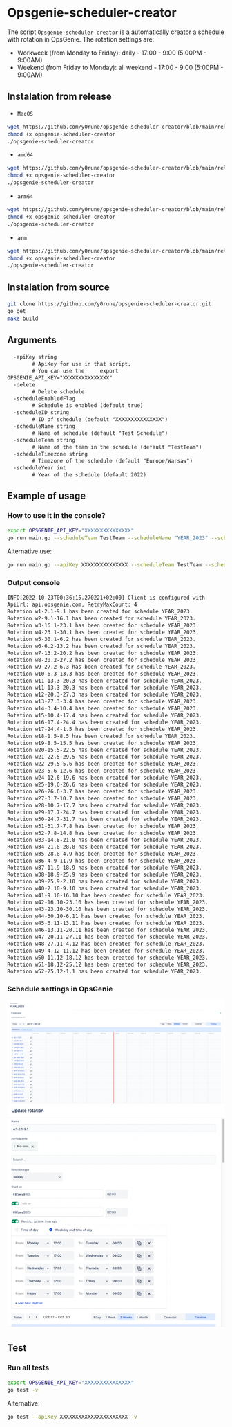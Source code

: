 # Opsgenie-scheduler-creator

The script `Opsgenie-scheduler-creator` is a automatically creator a schedule
with rotation in OpsGenie. The rotation settings are:

- Workweek (from Monday to Friday): daily - 17:00 - 9:00 (5:00PM - 9:00AM)
- Weekend (from Friday to Monday): all weekend - 17:00 - 9:00 (5:00PM - 9:00AM)

## Instalation from release

- `MacOS`

```bash
wget https://github.com/y0rune/opsgenie-scheduler-creator/blob/main/release/opsgenie-scheduler-creator-darwin-amd64 -O opsgenie-scheduler-creator
chmod +x opsgenie-scheduler-creator
./opsgenie-scheduler-creator
```

- `amd64`

```bash
wget https://github.com/y0rune/opsgenie-scheduler-creator/blob/main/release/opsgenie-scheduler-creator-darwin-amd64 -O opsgenie-scheduler-creator
chmod +x opsgenie-scheduler-creator
./opsgenie-scheduler-creator
```

- `arm64`

```bash
wget https://github.com/y0rune/opsgenie-scheduler-creator/blob/main/release/opsgenie-scheduler-creator-darwin-arm -O opsgenie-scheduler-creator
chmod +x opsgenie-scheduler-creator
./opsgenie-scheduler-creator
```

- `arm`

```bash
wget https://github.com/y0rune/opsgenie-scheduler-creator/blob/main/release/opsgenie-scheduler-creator-darwin-amd64 -O opsgenie-scheduler-creator
chmod +x opsgenie-scheduler-creator
./opsgenie-scheduler-creator
```

## Instalation from source

```bash
git clone https://github.com/y0rune/opsgenie-scheduler-creator.git
go get
make build
```

## Arguments

```
  -apiKey string
        # ApiKey for use in that script.
        # You can use the     export OPSGENIE_API_KEY="XXXXXXXXXXXXXXX"
  -delete
        # Delete schedule
  -scheduleEnabledFlag
        # Schedule is enabled (default true)
  -scheduleID string
        # ID of schedule (default "XXXXXXXXXXXXXXX")
  -scheduleName string
        # Name of schedule (default "Test Schedule")
  -scheduleTeam string
        # Name of the team in the schedule (default "TestTeam")
  -scheduleTimezone string
        # Timezone of the schedule (default "Europe/Warsaw")
  -scheduleYear int
        # Year of the schedule (default 2022)
```

## Example of usage

### How to use it in the console?

```bash
export OPSGENIE_API_KEY="XXXXXXXXXXXXXXX"
go run main.go --scheduleTeam TestTeam --scheduleName "YEAR_2023" --scheduleYear 2023
```

Alternative use:

```bash
go run main.go --apiKey XXXXXXXXXXXXXXX --scheduleTeam TestTeam --scheduleName "YEAR_2023" --scheduleYear 2023
```

### Output console

```
INFO[2022-10-23T00:36:15.270221+02:00] Client is configured with ApiUrl: api.opsgenie.com, RetryMaxCount: 4
Rotation w1-2.1-9.1 has been created for schedule YEAR_2023.
Rotation w2-9.1-16.1 has been created for schedule YEAR_2023.
Rotation w3-16.1-23.1 has been created for schedule YEAR_2023.
Rotation w4-23.1-30.1 has been created for schedule YEAR_2023.
Rotation w5-30.1-6.2 has been created for schedule YEAR_2023.
Rotation w6-6.2-13.2 has been created for schedule YEAR_2023.
Rotation w7-13.2-20.2 has been created for schedule YEAR_2023.
Rotation w8-20.2-27.2 has been created for schedule YEAR_2023.
Rotation w9-27.2-6.3 has been created for schedule YEAR_2023.
Rotation w10-6.3-13.3 has been created for schedule YEAR_2023.
Rotation w11-13.3-20.3 has been created for schedule YEAR_2023.
Rotation w11-13.3-20.3 has been created for schedule YEAR_2023.
Rotation w12-20.3-27.3 has been created for schedule YEAR_2023.
Rotation w13-27.3-3.4 has been created for schedule YEAR_2023.
Rotation w14-3.4-10.4 has been created for schedule YEAR_2023.
Rotation w15-10.4-17.4 has been created for schedule YEAR_2023.
Rotation w16-17.4-24.4 has been created for schedule YEAR_2023.
Rotation w17-24.4-1.5 has been created for schedule YEAR_2023.
Rotation w18-1.5-8.5 has been created for schedule YEAR_2023.
Rotation w19-8.5-15.5 has been created for schedule YEAR_2023.
Rotation w20-15.5-22.5 has been created for schedule YEAR_2023.
Rotation w21-22.5-29.5 has been created for schedule YEAR_2023.
Rotation w22-29.5-5.6 has been created for schedule YEAR_2023.
Rotation w23-5.6-12.6 has been created for schedule YEAR_2023.
Rotation w24-12.6-19.6 has been created for schedule YEAR_2023.
Rotation w25-19.6-26.6 has been created for schedule YEAR_2023.
Rotation w26-26.6-3.7 has been created for schedule YEAR_2023.
Rotation w27-3.7-10.7 has been created for schedule YEAR_2023.
Rotation w28-10.7-17.7 has been created for schedule YEAR_2023.
Rotation w29-17.7-24.7 has been created for schedule YEAR_2023.
Rotation w30-24.7-31.7 has been created for schedule YEAR_2023.
Rotation w31-31.7-7.8 has been created for schedule YEAR_2023.
Rotation w32-7.8-14.8 has been created for schedule YEAR_2023.
Rotation w33-14.8-21.8 has been created for schedule YEAR_2023.
Rotation w34-21.8-28.8 has been created for schedule YEAR_2023.
Rotation w35-28.8-4.9 has been created for schedule YEAR_2023.
Rotation w36-4.9-11.9 has been created for schedule YEAR_2023.
Rotation w37-11.9-18.9 has been created for schedule YEAR_2023.
Rotation w38-18.9-25.9 has been created for schedule YEAR_2023.
Rotation w39-25.9-2.10 has been created for schedule YEAR_2023.
Rotation w40-2.10-9.10 has been created for schedule YEAR_2023.
Rotation w41-9.10-16.10 has been created for schedule YEAR_2023.
Rotation w42-16.10-23.10 has been created for schedule YEAR_2023.
Rotation w43-23.10-30.10 has been created for schedule YEAR_2023.
Rotation w44-30.10-6.11 has been created for schedule YEAR_2023.
Rotation w45-6.11-13.11 has been created for schedule YEAR_2023.
Rotation w46-13.11-20.11 has been created for schedule YEAR_2023.
Rotation w47-20.11-27.11 has been created for schedule YEAR_2023.
Rotation w48-27.11-4.12 has been created for schedule YEAR_2023.
Rotation w49-4.12-11.12 has been created for schedule YEAR_2023.
Rotation w50-11.12-18.12 has been created for schedule YEAR_2023.
Rotation w51-18.12-25.12 has been created for schedule YEAR_2023.
Rotation w52-25.12-1.1 has been created for schedule YEAR_2023.
```

### Schedule settings in OpsGenie

![alt text](https://github.com/y0rune/opsgenie-scheduler-creator/blob/main/screenshots/OpsGenieSchedule.png)
![alt text](https://github.com/y0rune/opsgenie-scheduler-creator/blob/main/screenshots/OpsGenieUpdateRotation.png)

## Test

### Run all tests

```bash
export OPSGENIE_API_KEY="XXXXXXXXXXXXXXX"
go test -v
```

Alternative:

```bash
go test --apiKey XXXXXXXXXXXXXXXXXXXXXX -v
```
